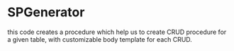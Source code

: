 # SPGenerator
this code creates a procedure which help us to create CRUD procedure for a given table, with customizable body template for each CRUD. 
